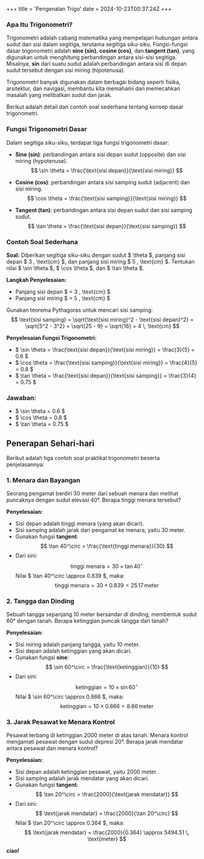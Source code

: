+++
title = 'Pengenalan Trigo'
date = 2024-10-23T00:37:24Z
+++
### Apa Itu Trigonometri?

Trigonometri adalah cabang matematika yang mempelajari hubungan antara sudut dan sisi dalam segitiga, terutama segitiga siku-siku. Fungsi-fungsi dasar trigonometri adalah **sine (sin)**, **cosine (cos)**, dan **tangent (tan)**, yang digunakan untuk menghitung perbandingan antara sisi-sisi segitiga. Misalnya, **sin** dari suatu sudut adalah perbandingan antara sisi di depan sudut tersebut dengan sisi miring (hipotenusa). 

Trigonometri banyak digunakan dalam berbagai bidang seperti fisika, arsitektur, dan navigasi, membantu kita memahami dan memecahkan masalah yang melibatkan sudut dan jarak.

Berikut adalah detail dan contoh soal sederhana tentang konsep dasar trigonometri.

### Fungsi Trigonometri Dasar
Dalam segitiga siku-siku, terdapat tiga fungsi trigonometri dasar:
- **Sine (sin)**: perbandingan antara sisi depan sudut (opposite) dan sisi miring (hypotenuse).
  $$
  \sin \theta = \frac{\text{sisi depan}}{\text{sisi miring}}
  $$
  
- **Cosine (cos)**: perbandingan antara sisi samping sudut (adjacent) dan sisi miring.
  $$
  \cos \theta = \frac{\text{sisi samping}}{\text{sisi miring}}
  $$
  
- **Tangent (tan)**: perbandingan antara sisi depan sudut dan sisi samping sudut.
  $$
  \tan \theta = \frac{\text{sisi depan}}{\text{sisi samping}}
  $$

### Contoh Soal Sederhana

**Soal:**
Diberikan segitiga siku-siku dengan sudut $ \theta $, panjang sisi depan $ 3 \, \text{cm} $, dan panjang sisi miring $ 5 \, \text{cm} $. Tentukan nilai $ \sin \theta $, $ \cos \theta $, dan $ \tan \theta $.

**Langkah Penyelesaian:**
- Panjang sisi depan $ = 3 \, \text{cm} $
- Panjang sisi miring $ = 5 \, \text{cm} $

Gunakan teorema Pythagoras untuk mencari sisi samping:
$$
\text{sisi samping} = \sqrt{\text{sisi miring}^2 - \text{sisi depan}^2} = \sqrt{5^2 - 3^2} = \sqrt{25 - 9} = \sqrt{16} = 4 \, \text{cm}
$$

**Penyelesaian Fungsi Trigonometri:**
- $ \sin \theta = \frac{\text{sisi depan}}{\text{sisi miring}} = \frac{3}{5} = 0.6 $
- $ \cos \theta = \frac{\text{sisi samping}}{\text{sisi miring}} = \frac{4}{5} = 0.8 $
- $ \tan \theta = \frac{\text{sisi depan}}{\text{sisi samping}} = \frac{3}{4} = 0.75 $

### Jawaban:
- $ \sin \theta = 0.6 $
- $ \cos \theta = 0.8 $
- $ \tan \theta = 0.75 $

## Penerapan Sehari-hari
Berikut adalah tiga contoh soal praktikal trigonometri beserta penjelasannya:

### 1. Menara dan Bayangan
Seorang pengamat berdiri 30 meter dari sebuah menara dan melihat puncaknya dengan sudut elevasi 40°. Berapa tinggi menara tersebut?

**Penyelesaian:**
- Sisi depan adalah tinggi menara (yang akan dicari).
- Sisi samping adalah jarak dari pengamat ke menara, yaitu 30 meter.
- Gunakan fungsi **tangent**:
  $$
  \tan 40^\circ = \frac{\text{tinggi menara}}{30}
  $$
- Dari sini:
  $$
  \text{tinggi menara} = 30 \times \tan 40^\circ
  $$
  Nilai $ \tan 40^\circ \approx 0.839 $, maka:
  $$
  \text{tinggi menara} = 30 \times 0.839 = 25.17 \, \text{meter}
  $$

### 2. Tangga dan Dinding
Sebuah tangga sepanjang 10 meter bersandar di dinding, membentuk sudut 60° dengan tanah. Berapa ketinggian puncak tangga dari tanah?

**Penyelesaian:**
- Sisi miring adalah panjang tangga, yaitu 10 meter.
- Sisi depan adalah ketinggian yang akan dicari.
- Gunakan fungsi **sine**:
  $$
  \sin 60^\circ = \frac{\text{ketinggian}}{10}
  $$
- Dari sini:
  $$
  \text{ketinggian} = 10 \times \sin 60^\circ
  $$
  Nilai $ \sin 60^\circ \approx 0.866 $, maka:
  $$
  \text{ketinggian} = 10 \times 0.866 = 8.66 \, \text{meter}
  $$

### 3. Jarak Pesawat ke Menara Kontrol
Pesawat terbang di ketinggian 2000 meter di atas tanah. Menara kontrol mengamati pesawat dengan sudut depresi 20°. Berapa jarak mendatar antara pesawat dan menara kontrol?

**Penyelesaian:**
- Sisi depan adalah ketinggian pesawat, yaitu 2000 meter.
- Sisi samping adalah jarak mendatar yang akan dicari.
- Gunakan fungsi **tangent**:
  $$
  \tan 20^\circ = \frac{2000}{\text{jarak mendatar}}
  $$
- Dari sini:
  $$
  \text{jarak mendatar} = \frac{2000}{\tan 20^\circ}
  $$
  Nilai $ \tan 20^\circ \approx 0.364 $, maka:
  $$
  \text{jarak mendatar} = \frac{2000}{0.364} \approx 5494.51 \, \text{meter}
  $$

__ciao!__
